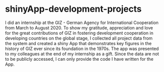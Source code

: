 # shinyApp-development-projects

I did an internship at the GIZ - German Agency for International Cooperation from March to August 2020. To show my gratitude, appreciation and love for the great contributions of GIZ in fostering development cooperation in developing countries on the global stage, I collected all project data from the system and created a shiny App that demonstrates key figures in the history of GIZ ever since its foundation in the 1970s. The app was presented to my colleagues at the end of my internship as a gift. Since the data are not to be publicly accessed, I can only provide the code I have written for the App. 

